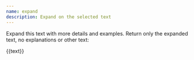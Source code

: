 ```yaml
---
name: expand
description: Expand on the selected text
---
```


Expand this text with more details and examples. Return only the expanded text, no explanations or other text:

{{text}}